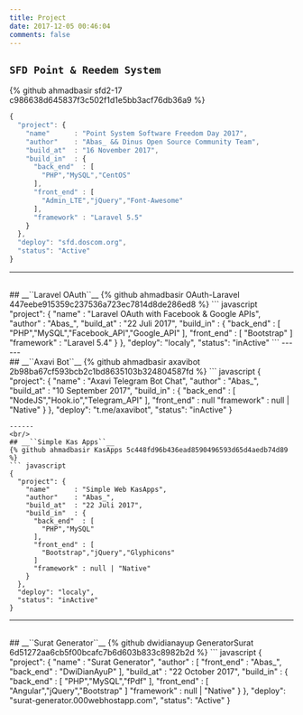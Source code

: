 ```yaml
---
title: Project
date: 2017-12-05 00:46:04
comments: false
---
```

## __``SFD Point & Reedem System``__
{% github ahmadbasir sfd2-17 c986638d645837f3c502f1d1e5bb3acf76db36a9 %}
``` javascript
{
  "project": {
    "name"      : "Point System Software Freedom Day 2017",
    "author"    : "Abas_ && Dinus Open Source Community Team",
    "build_at"  : "16 November 2017",    
    "build_in"  : {
      "back_end"  : [
        "PHP","MySQL","CentOS"
      ],
      "front_end" : [
        "Admin_LTE","jQuery","Font-Awesome"
      ],
      "framework" : "Laravel 5.5"
    }
  },
  "deploy": "sfd.doscom.org",
  "status": "Active"
}
```
------
<br/>
## __``Laravel OAuth``__
{% github ahmadbasir OAuth-Laravel 447eebe915359c237536a723ec7814d8de286ed8 %}
``` javascript
  "project": {
    "name"      : "Laravel OAuth with Facebook & Google APIs",
    "author"    : "Abas_",
    "build_at"  : "22 Juli 2017",    
    "build_in"  : {
      "back_end"  : [
        "PHP","MySQL","Facebook_API","Google_API"
      ],
      "front_end" : [
        "Bootstrap"
      ]
      "framework" : "Laravel 5.4"
    }
  },
  "deploy": "localy",
  "status": "inActive"
```
------
<br/>
## __``Axavi Bot``__
{% github ahmadbasir axavibot 2b98ba67cf593bcb2c1bd8635103b324804587fd %}
``` javascript
{
  "project": {
    "name"      : "Axavi Telegram Bot Chat",
    "author"    : "Abas_",
    "build_at"  : "10 September 2017",    
    "build_in"  : {
      "back_end"  : [
        "NodeJS","Hook.io","Telegram_API"
      ],
      "front_end" : null
      "framework" : null | "Native"
    }
  },
  "deploy": "t.me/axavibot",
  "status": "inActive"
}

```
------
<br/>
## __``Simple Kas Apps``__
{% github ahmadbasir KasApps 5c448fd96b436ead8590496593d65d4aedb74d89 %}
``` javascript
{
  "project": {
    "name"      : "Simple Web KasApps",
    "author"    : "Abas_",
    "build_at"  : "22 Juli 2017",    
    "build_in"  : {
      "back_end"  : [
        "PHP","MySQL"
      ],
      "front_end" : [
        "Bootstrap","jQuery","Glyphicons"
      ]
      "framework" : null | "Native"
    }
  },
  "deploy": "localy",
  "status": "inActive"
}

```
------
<br/>
## __``Surat Generator``__
{% github dwidianayup GeneratorSurat 6d51272aa6cb5f00bcafc7b6d603b833c8982b2d %}
``` javascript
{
  "project": {
    "name"      : "Surat Generator",
    "author"    : [
      "front_end" : "Abas_",
      "back_end"  : "DwiDianAyuP"
    ],
    "build_at"  : "22 October 2017",    
    "build_in"  : {
      "back_end"  : [
        "PHP","MySQL","fPdf"
      ],
      "front_end" : [
        "Angular","jQuery","Bootstrap"
      ]
      "framework" : null | "Native"
    }
  },
  "deploy": "surat-generator.000webhostapp.com",
  "status": "Active"
}

```
